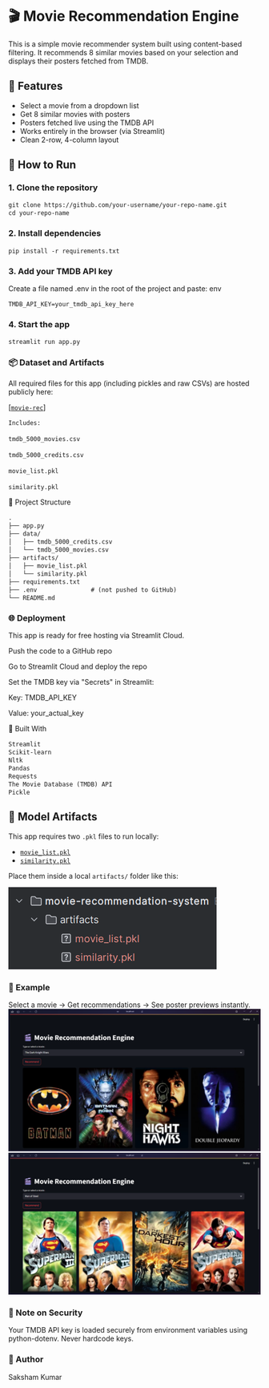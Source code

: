 # 🎬 Movie Recommendation Engine

This is a simple movie recommender system built using content-based filtering. It recommends 8 similar movies based on your selection and displays their posters fetched from TMDB.

## 🔧 Features

- Select a movie from a dropdown list
- Get 8 similar movies with posters
- Posters fetched live using the TMDB API
- Works entirely in the browser (via Streamlit)
- Clean 2-row, 4-column layout

## 🚀 How to Run

### 1. Clone the repository
```
git clone https://github.com/your-username/your-repo-name.git
cd your-repo-name
```

### 2. Install dependencies
```
pip install -r requirements.txt
```

### 3. Add your TMDB API key
Create a file named .env in the root of the project and paste:
env
```angular2html
TMDB_API_KEY=your_tmdb_api_key_here
```

### 4. Start the app
```angular2html
streamlit run app.py
```

### 📦 Dataset and Artifacts
All required files for this app (including pickles and raw CSVs) are hosted publicly here:


[[`movie-rec`]]( https://huggingface.co/datasets/saakshammm/movie-rec/tree/main/data)

```
Includes:

tmdb_5000_movies.csv

tmdb_5000_credits.csv

movie_list.pkl

similarity.pkl
```
📁 Project Structure
```angular2html
.
├── app.py
├── data/
│   ├── tmdb_5000_credits.csv
│   └── tmdb_5000_movies.csv
├── artifacts/
│   ├── movie_list.pkl
│   └── similarity.pkl
├── requirements.txt
├── .env               # (not pushed to GitHub)
└── README.md
```

### 🌐 Deployment
This app is ready for free hosting via Streamlit Cloud.

Push the code to a GitHub repo

Go to Streamlit Cloud and deploy the repo

Set the TMDB key via "Secrets" in Streamlit:

Key: TMDB_API_KEY

Value: your_actual_key

🧠 Built With
```angular2html
Streamlit
Scikit-learn
Nltk
Pandas
Requests
The Movie Database (TMDB) API
Pickle 
```
## 🧠 Model Artifacts

This app requires two `.pkl` files to run locally:

- [`movie_list.pkl`](https://drive.google.com/file/d/10-fy6yDd5ijhwn9keAe7oGU1MBXhO178/view?usp=sharing)
- [`similarity.pkl`](https://drive.google.com/file/d/102huNjyF6_IIhDuR3HxX-oNsbFb6j9Y_/view?usp=sharing)

Place them inside a local `artifacts/` folder like this:

![img_2.png](img_2.png)

### 📸 Example
Select a movie → Get recommendations → See poster previews instantly.
![img.png](img.png)
![img_1.png](img_1.png)
### 🔐 Note on Security
Your TMDB API key is loaded securely from environment variables using python-dotenv. Never hardcode keys.

### 👤 Author
Saksham Kumar

